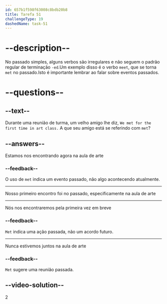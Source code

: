 ```yaml
---
id: 657b1f598f63008c8bdb20b8
title: Tarefa 51
challengeType: 19
dashedName: task-51
---
```


# --description--

No passado simples, alguns verbos são irregulares e não seguem o padrão regular de terminação `-ed`.Um exemplo disso é o verbo `meet`, que se torna `met` no passado.Isto é importante lembrar ao falar sobre eventos passados.

# --questions--

## --text--

Durante uma reunião de turma, um velho amigo lhe diz, `We met for the first time in art class.` A que seu amigo está se referindo com `met`?

## --answers--

Estamos nos encontrando agora na aula de arte

### --feedback--

O uso de `met` indica um evento passado, não algo acontecendo atualmente.

---

Nosso primeiro encontro foi no passado, especificamente na aula de arte

---

Nós nos encontraremos pela primeira vez em breve

### --feedback--

`Met` indica uma ação passada, não um acordo futuro.

---

Nunca estivemos juntos na aula de arte

### --feedback--

`Met` sugere uma reunião passada.

## --video-solution--

2
